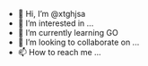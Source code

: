- 👋 Hi, I’m @xtghjsa
- 👀 I’m interested in ...
- 🌱 I’m currently learning GO
- 💞️ I’m looking to collaborate on ...
- 📫 How to reach me ...

<!---
xtghjsa/xtghjsa is a ✨ special ✨ repository because its `README.md` (this file) appears on your GitHub profile.
You can click the Preview link to take a look at your changes.
--->
